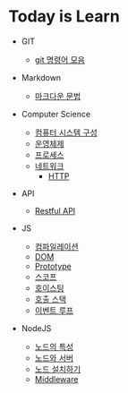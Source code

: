# Today is Learn

- GIT
  - [git 명령어 모음](https://github.com/juuunobae/TIL/blob/main/GIT/git%20명령어%20모음.md)

- Markdown
  - [마크다운 문법](https://github.com/juuunobae/TIL/blob/main/Markdown/Markdown.md)
  
- Computer Science
  - [컴퓨터 시스템 구성](https://github.com/juuunobae/TIL/blob/main/Computer%20Science/%EC%BB%B4%ED%93%A8%ED%84%B0%20%EC%8B%9C%EC%8A%A4%ED%85%9C%20%EA%B5%AC%EC%84%B1.md)
  - [운영체제](https://github.com/juuunobae/TIL/blob/main/Computer%20Science/운영체제.md)
  - [프로세스](https://github.com/juuunobae/TIL/blob/main/Computer%20Science/%ED%94%84%EB%A1%9C%EC%84%B8%EC%8A%A4.md)
  - [네트워크](https://github.com/juuunobae/TIL/blob/main/Computer%20Science/네트워크.md)
    - [HTTP](https://github.com/juuunobae/TIL/blob/main/Computer%20Science/HTTP.md) 

- API
  - [Restful API](https://github.com/juuunobae/TIL/blob/main/API/restAPI.md)
   
- JS
  - [컴파일레이션](https://github.com/juuunobae/TIL/blob/main/Javascript/%EC%BB%B4%ED%8C%8C%EC%9D%BC%EB%A0%88%EC%9D%B4%EC%85%98.md)
  - [DOM](https://github.com/juuunobae/TIL/blob/main/Javascript/DOM.md)
  - [Prototype](https://github.com/juuunobae/TIL/blob/main/Javascript/Prototype.md)
  - [스코프](https://github.com/juuunobae/TIL/blob/main/Javascript/스코프.md)
  - [호이스팅](https://github.com/juuunobae/TIL/blob/main/Javascript/호이스팅.md)
  - [호출 스택](https://github.com/juuunobae/TIL/blob/main/NodeJS/호출%20스택.md)
  - [이벤트 루프](https://github.com/juuunobae/TIL/blob/main/NodeJS/이벤트%20루프.md)
  
- NodeJS
  - [노드의 특성](https://github.com/juuunobae/TIL/blob/main/NodeJS/노드의%20특성.md) 
  - [노드와 서버](https://github.com/juuunobae/TIL/blob/main/NodeJS/노드와%20서버.md)
  - [노드 설치하기](https://github.com/juuunobae/TIL/blob/main/NodeJS/노드%20설치하기.md)
  - [Middleware](https://github.com/juuunobae/TIL/blob/main/NodeJS/middleware.md)
